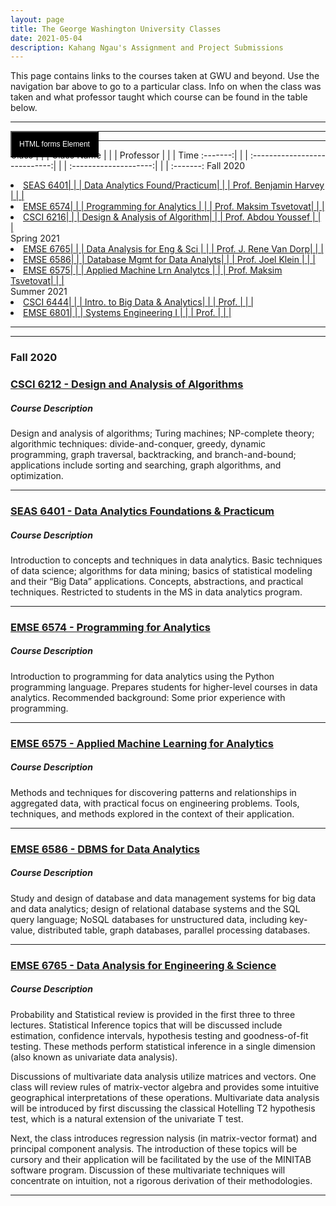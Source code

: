 ```yaml
---
layout: page
title: The George Washington University Classes
date: 2021-05-04
description: Kahang Ngau's Assignment and Project Submissions
---
```


This page contains links to the courses taken at GWU and beyond. Use the navigation bar above to go to a particular class. Info on when the class was taken and what professor taught which course can be found in the table below.

---

<html>
<head>
<style>
.dropdownbtn {
background-color: black;
color: white;
padding: 12px;
font-size: 12px;
}
.dropdowndemo{
position:fixed;
display: block;
}
.dropdownlist-content {
display: none;
position: absolute;
background-color: greenyellow;
min-width: 120px;
z-index: 1;
}
.dropdownlist-content a {
color: darkblue;
padding: 14px 18px;
display: block;
}
.dropdownlist-content a:hover {background-color: lightcyan;}
.dropdowndemo:hover .dropdownlist-content {display: block;}
.dropdowndemo:hover .dropdownbtn {background-color: blue;}
</style>
</head>
<body>
<div class="dropdowndemo">
<button class="dropdownbtn">HTML forms Element</button>
<div class="dropdownlist-content">
<a href="#Fall 2020">Fall 2020</a>
<a href="#">Spring 2021</a>
<a href="#">Summer 2021</a>
<a href="#">Fall 2021</a>
</div>
</div>
</body>
</html>

---
---

Class    | | | Class Name                    | | | Professor             | | | Time 
:-------:| | | :----------------------------:| | | :--------------------:| | | :-------:
Fall 2020
<li><a href="#course1">SEAS 6401| | | Data Analytics Found/Practicum| | | Prof. Benjamin Harvey | | |</a></li> 
<li><a href="#course2">EMSE 6574| | | Programming for Analytics     | | | Prof. Maksim Tsvetovat| | |</a></li> 
<li><a href="#course3">CSCI 6216| | | Design & Analysis of Algorithm| | | Prof. Abdou Youssef   | | |</a></li> 
Spring 2021
<li><a href="#course4">EMSE 6765| | | Data Analysis for Eng & Sci   | | | Prof. J. Rene Van Dorp| | |</a></li> 
<li><a href="#course5">EMSE 6586| | | Database Mgmt for Data Analyts| | | Prof. Joel Klein      | | |</a></li> 
<li><a href="#course6">EMSE 6575| | | Applied Machine Lrn Analytcs  | | | Prof. Maksim Tsvetovat| | |</a></li> 
Summer 2021
<li><a href="#course7">CSCI 6444| | | Intro. to Big Data & Analytics| | | Prof.                 | | |</a></li> 
<li><a href="#course8">EMSE 6801| | | Systems Engineering I         | | | Prof.                 | | |</a></li> 


---

---
### <a name="Fall 2020">Fall 2020</a>
       
### <a name="course3" href="{{ BASE_PATH }}/pages/CSCI6212.html">CSCI 6212 - Design and Analysis of Algorithms</a>

##### Course Description
Design and analysis of algorithms; Turing machines; NP-complete theory; algorithmic techniques: divide-and-conquer, greedy, dynamic programming, graph traversal, backtracking, and branch-and-bound; applications include sorting and searching, graph algorithms, and optimization.

---

### <a name="course1" href="{{ BASE_PATH }}/pages/SEAS6401.html">SEAS 6401 - Data Analytics Foundations & Practicum</a>

##### Course Description
Introduction to concepts and techniques in data analytics. Basic techniques of data science; algorithms for data mining; basics of statistical modeling and their “Big Data” applications. Concepts, abstractions, and practical techniques. Restricted to students in the MS in data analytics program.

---

### <a name="course2" href="{{ BASE_PATH }}/pages/EMSE6574.html">EMSE 6574 - Programming for Analytics</a>

##### Course Description
Introduction to programming for data analytics using the Python programming language. Prepares students for higher-level courses in data analytics. Recommended background: Some prior experience with programming.

---

### <a name="course6" href="{{ BASE_PATH }}/pages/EMSE6575.html">EMSE 6575 - Applied Machine Learning for Analytics</a>

##### Course Description
Methods and techniques for discovering patterns and relationships in aggregated data, with practical focus on engineering problems. Tools, techniques, and methods explored in the context of their application.

---

### <a name="course5" href="{{ BASE_PATH }}/pages/EMSE6586.html">EMSE 6586 - DBMS for Data Analytics</a>

##### Course Description
Study and design of database and data management systems for big data and data analytics; design of relational database systems and the SQL query language; NoSQL databases for unstructured data, including key-value, distributed table, graph databases, parallel processing databases. 

---

### <a name="course4" href="{{ BASE_PATH }}/pages/EMSE6765.html">EMSE 6765 - Data Analysis for Engineering & Science</a>

##### Course Description
<p>Probability and Statistical review is provided in the first three to three lectures. Statistical Inference topics that will be discussed include estimation, confidence intervals, hypothesis testing and goodness-of-fit testing. These methods perform statistical inference in a single dimension (also known as univariate data analysis).</p>
<p>Discussions of multivariate data analysis utilize matrices and vectors. One class will review rules of matrix-vector algebra and provides some intuitive geographical interpretations of these operations. Multivariate data analysis will be introduced by first discussing the classical Hotelling T2 hypothesis test, which is a natural extension of the univariate T test.</p>
<p>Next, the class introduces regression nalysis (in matrix-vector format) and principal component analysis. The introduction of these topics will be cursory and their application will be facilitated by the use of the MINITAB software program. Discussion of these multivariate techniques will concentrate on intuition, not a rigorous derivation of their methodologies.</p>

---
